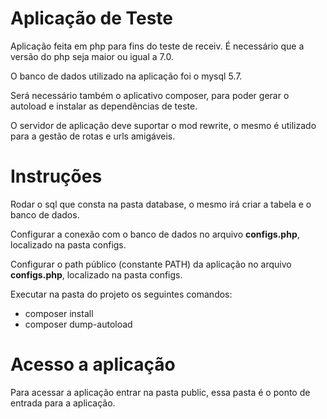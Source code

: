 # Aplicação de Teste

Aplicação feita em php para fins do teste de receiv. É necessário que a versão do php seja maior ou igual a 7.0.

O banco de dados utilizado na aplicação foi o mysql 5.7.

Será necessário também o aplicativo composer, para poder gerar o autoload e instalar as dependências de teste.

O servidor de aplicação deve suportar o mod rewrite, o mesmo é utilizado para a gestão de rotas e urls amigáveis.
# Instruções

Rodar o sql que consta na pasta database, o mesmo irá criar a tabela e o banco de dados.

Configurar a conexão com o banco de dados no arquivo **configs.php**, localizado na pasta configs.

Configurar o path público (constante PATH) da aplicação no arquivo **configs.php**, localizado na pasta configs.

Executar na pasta do projeto os seguintes comandos:

- composer install
- composer dump-autoload

# Acesso a aplicação

Para acessar a aplicação entrar na pasta public, essa pasta é o ponto de entrada para a aplicação.
